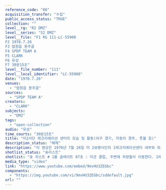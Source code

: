 ```yaml
---
reference_code: "86"
acquisition_transfer: "수집"
public_access_status: "TRUE"
collection: ""
level__rg: "R2 DMZ"
level__series: "S2 DMZ"
level__file: "F1 RG 111-LC-55900
F2 1970.7.26
F3 법원읍 용주골
F4 SPDP TEAM A
F5 CLARK
F6 유성 
F7 30분15초"
level__file_number: "111"
level__local_identifier: "LC-55900"
date: "1970.7.26"
venues: 
  - "법원읍 용주골"
sources: 
  - "SPDP TEAM A"
creators: 
  - "CLARK"
subjects: 
  - "DMZ"
tags: 
  - "open-collection"
audio: "유성"
time_courts: "30분15초"
title: "미2사단 레크리에이션 센터의 모습 및 활동(야구 경기, 자동차 경주, 풋볼 등)"
description_status: "해제"
description: "이 영상은 1970년 7월 26일 미 2보병사단의 1레크리에이션센터 내부와 외부 모습이다. 이곳은 1955년부터 1971년까지 법원읍 법원리 용주골에 24보병사단과 1기병사단 7연대, 2보병사단 등이 이용했다. 주로 병사들이 휴일에 와서 각종 게임이나 기타 여가활동을 할 수 있었다. 이 영상을 촬영한 부대는 미육군성 특별사진과(department of the army special photographic office, SPDP)이며 같은 4과의 웨이드(Wade)가 담당했다. 이 사진과는 1962년에 미국 본토, 파나마, 태평양 등 3개 구역으로 나눠 조직되었고 국방부, 합동참모부, 미 의회 등에 영상을 제공하기도 했다. 특히 이 부대는 대통령 존 케네디(JFK)의 명령에 따라 무한한 권한을 지녔고 베트남 전쟁을 계기로 확장되었다. "
shotlist_status: "숏리스트"
shotlist: "숏 리스트 # 1롤 슬레이트 07초 : 미군 클럽, 주변에 차량들이 이동한다. 1레크리에이션센터 앞의 도시 풍경. 기 지 정문. 정문을 통과해 기지 안으로 들어간다. (5분33초) 2사단 박물관 정문 # 4롤 슬레이트 16분41초 : 운동장에서 자동차 경주하는 모습. (22분09초) 기지 철조망 밖에서 자동차 경주를 구경하는 한국 아이들. "
media_type: "video"
link: "https://www.youtube.com/embed/9mvHU3ZEGbc"
components: 
  - "https://img.youtube.com/vi/9mvHU3ZEGbc/sddefault.jpg"
url: ""
---
```

